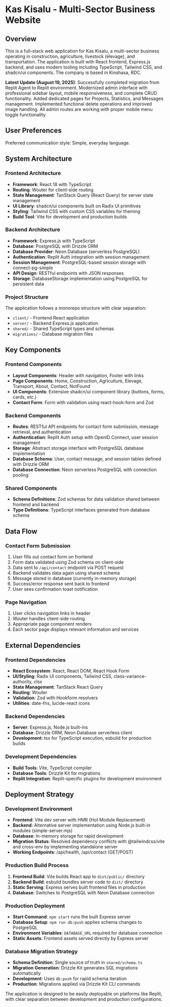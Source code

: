 # Kas Kisalu - Multi-Sector Business Website

## Overview

This is a full-stack web application for Kas Kisalu, a multi-sector business operating in construction, agriculture, livestock (élevage), and transportation. The application is built with React frontend, Express.js backend, and uses modern tooling including TypeScript, Tailwind CSS, and shadcn/ui components. The company is based in Kinshasa, RDC.

**Latest Update (August 19, 2025)**: Successfully completed migration from Replit Agent to Replit environment. Modernized admin interface with professional sidebar layout, mobile responsiveness, and complete CRUD functionality. Added dedicated pages for Projects, Statistics, and Messages management. Implemented functional delete operations and improved image handling. All admin routes are working with proper mobile menu toggle functionality.

## User Preferences

Preferred communication style: Simple, everyday language.

## System Architecture

### Frontend Architecture
- **Framework**: React 18 with TypeScript
- **Routing**: Wouter for client-side routing
- **State Management**: TanStack Query (React Query) for server state management
- **UI Library**: shadcn/ui components built on Radix UI primitives
- **Styling**: Tailwind CSS with custom CSS variables for theming
- **Build Tool**: Vite for development and production builds

### Backend Architecture
- **Framework**: Express.js with TypeScript
- **Database**: PostgreSQL with Drizzle ORM
- **Database Provider**: Neon Database (serverless PostgreSQL)
- **Authentication**: Replit Auth integration with session management
- **Session Management**: PostgreSQL-based session storage with connect-pg-simple
- **API Design**: RESTful endpoints with JSON responses
- **Storage**: DatabaseStorage implementation using PostgreSQL for persistent data

### Project Structure
The application follows a monorepo structure with clear separation:
- `client/` - Frontend React application
- `server/` - Backend Express.js application  
- `shared/` - Shared TypeScript types and schemas
- `migrations/` - Database migration files

## Key Components

### Frontend Components
- **Layout Components**: Header with navigation, Footer with links
- **Page Components**: Home, Construction, Agriculture, Elevage, Transport, About, Contact, NotFound
- **UI Components**: Extensive shadcn/ui component library (buttons, forms, cards, etc.)
- **Contact Form**: Form with validation using react-hook-form and Zod

### Backend Components
- **Routes**: RESTful API endpoints for contact form submission, message retrieval, and authentication
- **Authentication**: Replit Auth setup with OpenID Connect, user session management
- **Storage**: Abstract storage interface with PostgreSQL database implementation
- **Database Schema**: User, contact message, and session tables defined with Drizzle ORM
- **Database Connection**: Neon serverless PostgreSQL with connection pooling

### Shared Components
- **Schema Definitions**: Zod schemas for data validation shared between frontend and backend
- **Type Definitions**: TypeScript interfaces generated from database schema

## Data Flow

### Contact Form Submission
1. User fills out contact form on frontend
2. Form data validated using Zod schema on client-side
3. Data sent to `/api/contact` endpoint via POST request
4. Backend validates data again using shared schema
5. Message stored in database (currently in-memory storage)
6. Success/error response sent back to frontend
7. User sees confirmation toast notification

### Page Navigation
1. User clicks navigation links in header
2. Wouter handles client-side routing
3. Appropriate page component renders
4. Each sector page displays relevant information and services

## External Dependencies

### Frontend Dependencies
- **React Ecosystem**: React, React DOM, React Hook Form
- **UI/Styling**: Radix UI components, Tailwind CSS, class-variance-authority, clsx
- **State Management**: TanStack React Query
- **Routing**: Wouter
- **Validation**: Zod with Hookform resolvers
- **Utilities**: date-fns, lucide-react icons

### Backend Dependencies  
- **Server**: Express.js, Node.js built-ins
- **Database**: Drizzle ORM, Neon Database serverless client
- **Development**: tsx for TypeScript execution, esbuild for production builds

### Development Dependencies
- **Build Tools**: Vite, TypeScript compiler
- **Database Tools**: Drizzle Kit for migrations
- **Replit Integration**: Replit-specific plugins for development environment

## Deployment Strategy

### Development Environment
- **Frontend**: Vite dev server with HMR (Hot Module Replacement) 
- **Backend**: Alternative server implementation using Node.js built-in modules (simple-server.mjs)
- **Database**: In-memory storage for rapid development
- **Migration Status**: Resolved dependency conflicts with @tailwindcss/vite and cross-env by implementing standalone server
- **Working Endpoints**: /api/health, /api/contact (GET/POST)

### Production Build Process
1. **Frontend Build**: Vite builds React app to `dist/public/` directory
2. **Backend Build**: esbuild bundles server code to `dist/` directory  
3. **Static Serving**: Express serves built frontend files in production
4. **Database**: Switches to PostgreSQL with Neon Database connection

### Production Deployment
- **Start Command**: `npm start` runs the built Express server
- **Database Setup**: `npm run db:push` applies schema changes to PostgreSQL
- **Environment Variables**: `DATABASE_URL` required for database connection
- **Static Assets**: Frontend assets served directly by Express server

### Database Migration Strategy
- **Schema Definition**: Single source of truth in `shared/schema.ts`
- **Migration Generation**: Drizzle Kit generates SQL migrations automatically
- **Development**: Uses `db:push` for rapid schema iteration
- **Production**: Migrations applied via Drizzle Kit CLI commands

The application is designed to be easily deployable on platforms like Replit, with clear separation between development and production configurations.